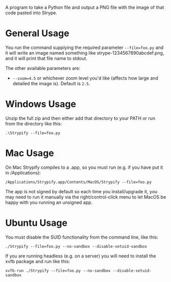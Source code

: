 A program to take a Python file and output a PNG file with the image of that code pasted into Strype.

General Usage
===

You run the command supplying the required parameter `--file=foo.py` and it will write an image named something like strype-1234567890abcdef.png, and it will print that file name to stdout.

The other available parameters are:
   - `--zoom=4.5` or whichever zoom level you'd like (affects how large and detailed the image is).  Default is `2.5`.

Windows Usage
===

Unzip the full zip and then either add that directory to your PATH or run from the directory like this:

    .\Strypify --file=foo.py

Mac Usage
===

On Mac Strypify compiles to a .app, so you must run (e.g. if you have put it in /Applications):

    /Applications/Strypify.app/Contents/MacOS/Strypify --file=foo.py

The app is not signed by default so each time you install/upgrade it, you may need to run it manually via the right/control-click menu to let MacOS be happy with you running an unsigned app.

Ubuntu Usage
===

You must disable the SUID functionality from the command line, like this:

    ./Strypify --file=foo.py --no-sandbox --disable-setuid-sandbox

If you are running headless (e.g. on a server) you will need to install the xvfb package and run like this:

    xvfb-run ./Strypify --file=foo.py --no-sandbox --disable-setuid-sandbox